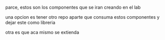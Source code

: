 parce, estos son los componentes que se iran creando en el lab

una opcion es tener otro repo aparte que consuma estos componentes y dejar este como libreria

otra es que aca mismo se extienda


